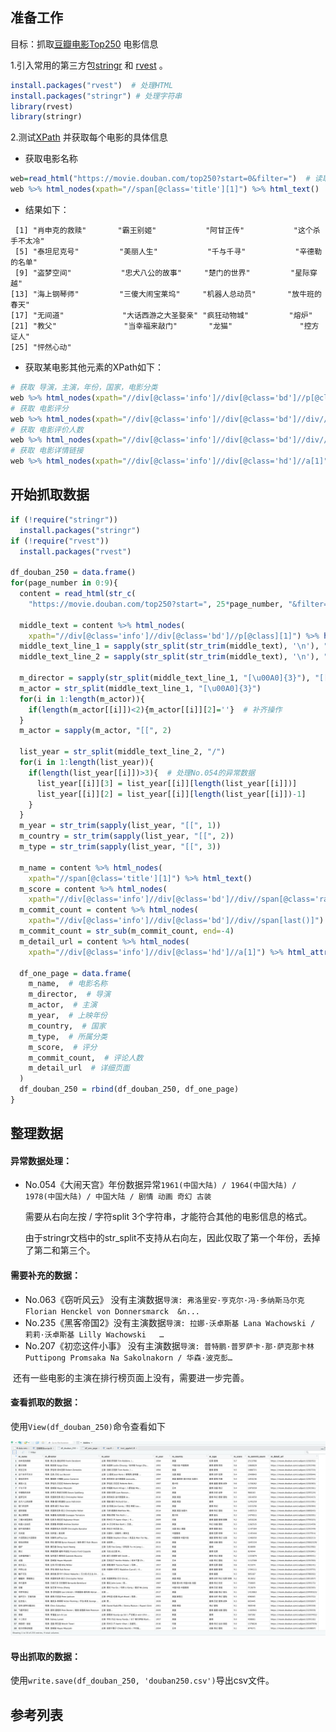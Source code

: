 ## 准备工作

目标：抓取[豆瓣电影Top250][3] 电影信息



1.引入常用的第三方包[stringr][4] 和 [rvest][1] 。

``` R
install.packages("rvest")  # 处理HTML
install.packages("stringr") # 处理字符串
library(rvest)
library(stringr)
```

2.测试[XPath][2] 并获取每个电影的具体信息

* 获取电影名称

``` R
web=read_html("https://movie.douban.com/top250?start=0&filter=")  # 读取页面
web %>% html_nodes(xpath="//span[@class='title'][1]") %>% html_text()
```

* 结果如下：

``` 
 [1] "肖申克的救赎"       "霸王别姬"           "阿甘正传"           "这个杀手不太冷"    
 [5] "泰坦尼克号"         "美丽人生"           "千与千寻"           "辛德勒的名单"      
 [9] "盗梦空间"           "忠犬八公的故事"     "楚门的世界"         "星际穿越"          
[13] "海上钢琴师"         "三傻大闹宝莱坞"     "机器人总动员"       "放牛班的春天"      
[17] "无间道"             "大话西游之大圣娶亲" "疯狂动物城"         "熔炉"              
[21] "教父"               "当幸福来敲门"       "龙猫"               "控方证人"          
[25] "怦然心动" 
```

* 获取某电影其他元素的XPath如下：

``` R
# 获取 导演，主演，年份，国家，电影分类
web %>% html_nodes(xpath="//div[@class='info']//div[@class='bd']//p[@class][1]") %>% html_text()
# 获取 电影评分
web %>% html_nodes(xpath="//div[@class='info']//div[@class='bd']//div//span[@class='rating_num']") %>% html_text()
# 获取 电影评价人数
web %>% html_nodes(xpath="//div[@class='info']//div[@class='bd']//div//span[last()]") %>% html_text()
# 获取 电影详情链接
web %>% html_nodes(xpath="//div[@class='info']//div[@class='hd']//a[1]") %>% html_attr('href')
```



## 开始抓取数据

``` R
if (!require("stringr")) 
  install.packages("stringr")
if (!require("rvest")) 
  install.packages("rvest") 

df_douban_250 = data.frame()
for(page_number in 0:9){
  content = read_html(str_c(
    "https://movie.douban.com/top250?start=", 25*page_number, "&filter="))

  middle_text = content %>% html_nodes(
    xpath="//div[@class='info']//div[@class='bd']//p[@class][1]") %>% html_text()
  middle_text_line_1 = sapply(str_split(str_trim(middle_text), '\n'), "[[", 1)  #[1] "导演: 弗兰克·德拉邦特 Frank Darabont   主演: 蒂姆·罗宾斯 Tim Robbins /..."
  middle_text_line_2 = sapply(str_split(str_trim(middle_text), '\n'), "[[", 2)  #[1] "1994 / 美国 / 犯罪 剧情"

  m_director = sapply(str_split(middle_text_line_1, "[\u00A0]{3}"), "[[", 1)  # 注意:  &nbsp;字符需要用unicode去匹配
  m_actor = str_split(middle_text_line_1, "[\u00A0]{3}")
  for(i in 1:length(m_actor)){
    if(length(m_actor[[i]])<2){m_actor[[i]][2]=''}  # 补齐操作
  }
  m_actor = sapply(m_actor, "[[", 2)

  list_year = str_split(middle_text_line_2, "/")
  for(i in 1:length(list_year)){
    if(length(list_year[[i]])>3){  # 处理No.054的异常数据
      list_year[[i]][3] = list_year[[i]][length(list_year[[i]])]
      list_year[[i]][2] = list_year[[i]][length(list_year[[i]])-1]
    }
  }
  m_year = str_trim(sapply(list_year, "[[", 1))
  m_country = str_trim(sapply(list_year, "[[", 2))
  m_type = str_trim(sapply(list_year, "[[", 3))

  m_name = content %>% html_nodes(
    xpath="//span[@class='title'][1]") %>% html_text()
  m_score = content %>% html_nodes(
    xpath="//div[@class='info']//div[@class='bd']//div//span[@class='rating_num']") %>% html_text()
  m_commit_count = content %>% html_nodes(
    xpath="//div[@class='info']//div[@class='bd']//div//span[last()]") %>% html_text()
  m_commit_count = str_sub(m_commit_count, end=-4)
  m_detail_url = content %>% html_nodes(
    xpath="//div[@class='info']//div[@class='hd']//a[1]") %>% html_attr('href')

  df_one_page = data.frame(
    m_name,  # 电影名称
    m_director,  # 导演
    m_actor,  # 主演
    m_year,  # 上映年份
    m_country,  # 国家
    m_type,  # 所属分类
    m_score,  # 评分
    m_commit_count,  # 评论人数
    m_detail_url  # 详细页面
  )
  df_douban_250 = rbind(df_douban_250, df_one_page)
}
```



## 整理数据



#### 异常数据处理：

* No.054《大闹天宫》年份数据异常```1961(中国大陆) / 1964(中国大陆) / 1978(中国大陆) / 中国大陆 / 剧情 动画 奇幻 古装```   
  
  需要从右向左按 / 字符split 3个字符串，才能符合其他的电影信息的格式。
  
  由于stringr文档中的str_split不支持从右向左，因此仅取了第一个年份，丢掉了第二和第三个。



#### 需要补充的数据：

* No.063《窃听风云》 没有主演数据```导演: 弗洛里安·亨克尔·冯·多纳斯马尔克 Florian Henckel von Donnersmarck  &n...```
* No.235《黑客帝国2》没有主演数据```导演: 拉娜·沃卓斯基 Lana Wachowski / 莉莉·沃卓斯基 Lilly Wachowski   …```
* No.207《初恋这件小事》 没有主演数据```导演: 普特鹏·普罗萨卡·那·萨克那卡林 Puttipong Promsaka Na Sakolnakorn / 华森·波克彭…```

​	还有一些电影的主演在排行榜页面上没有，需要进一步完善。



#### 查看抓取的数据：

使用```View(df_douban_250)```命令查看如下

![Douban250](./douban250.png)



#### 导出抓取的数据：

使用```write.save(df_douban_250, 'douban250.csv')```导出csv文件。



## 参考列表

[1]: https://www.rdocumentation.org/packages/rvest/versions/1.0.2	"rest Documents"
[2]: https://www.runoob.com/xpath/xpath-syntax.html	"XPath教程"
[3]: https://movie.douban.com/top250	"豆瓣电影Top250榜单"
[4]: https://stringr.tidyverse.org/reference/index.html	"stringr官方文档"
[5]: https://stackoverflow.com/questions/20454768/how-to-split-a-string-from-right-to-left-like-pythons-rsplit	"从右向左split字符串"
